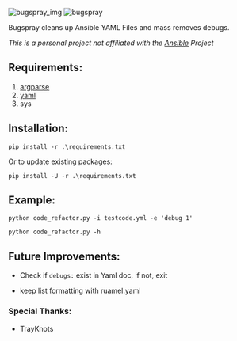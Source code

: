 ![bugspray_img](https://funkyimg.com/i/36qvF.png) ![bugspray](https://funkyimg.com/i/36qh3.png)

Bugspray cleans up Ansible YAML Files and mass removes debugs.

*This is a personal project not affiliated with the [Ansible](https://github.com/ansible/ansible) Project*

## Requirements:

1. [argparse](https://pypi.org/project/argparse/) 
2. [yaml](https://pypi.org/project/PyYAML/)
3. sys

## Installation:

`
pip install -r .\requirements.txt
`

Or to update existing packages:

`
pip install -U -r .\requirements.txt
`

## Example:

`python code_refactor.py -i testcode.yml -e 'debug 1'
`

`python code_refactor.py -h
`
## Future Improvements:
- Check if `debugs:` exist in Yaml doc, if not, exit

- keep list formatting with ruamel.yaml

### Special Thanks:
- TrayKnots 
